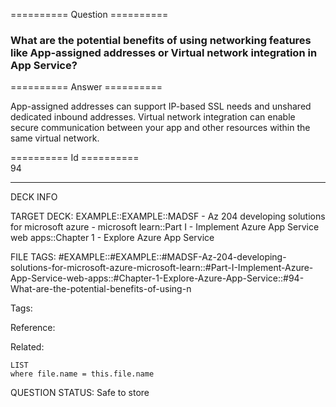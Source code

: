 ========== Question ==========  

### What are the potential benefits of using networking features like App-assigned addresses or Virtual network integration in App Service?  

========== Answer ==========  

App-assigned addresses can support IP-based SSL needs and unshared dedicated
inbound addresses. Virtual network integration can enable secure communication
between your app and other resources within the same virtual network.

========== Id ==========  
94

---

DECK INFO

TARGET DECK: EXAMPLE::EXAMPLE::MADSF - Az 204 developing solutions for microsoft azure - microsoft learn::Part I - Implement Azure App Service web apps::Chapter 1 - Explore Azure App Service

FILE TAGS: #EXAMPLE::#EXAMPLE::#MADSF-Az-204-developing-solutions-for-microsoft-azure-microsoft-learn::#Part-I-Implement-Azure-App-Service-web-apps::#Chapter-1-Explore-Azure-App-Service::#94-What-are-the-potential-benefits-of-using-n

Tags:

Reference:

Related:

```dataview
LIST
where file.name = this.file.name
```
QUESTION STATUS: Safe to store
